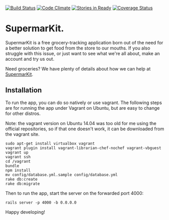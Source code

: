 [![Build Status](https://travis-ci.org/danReynolds/SupermarKit.svg?branch=master)](https://travis-ci.org/danReynolds/SupermarKit)
[![Code Climate](https://codeclimate.com/github/danReynolds/SupermarKit/badges/gpa.svg)](https://codeclimate.com/github/danReynolds/SupermarKit)
[![Stories in Ready](https://badge.waffle.io/danReynolds/SupermarKit.svg?label=ready&title=Ready)](http://waffle.io/danReynolds/SupermarKit)
[![Coverage Status](https://coveralls.io/repos/danReynolds/SupermarKit/badge.svg?branch=master)](https://coveralls.io/r/danReynolds/SupermarKit?branch=master)
# SupermarKit.
SupermarKit is a free grocery-tracking application born out of the need for a better solution to get food from the store to our mouths. If you also struggle with this issue, or just want to see what we're all about, make an account and try us out.

Need groceries? We have plenty of details about how we can help at [SupermarKit](http://supermarkit.ca).

## Installation

To run the app, you can do so natively or use vagrant. The following steps are for running the app under Vagrant on Ubuntu, but are easy to change for other distros.

Note: the vagrant version on Ubuntu 14.04 was too old for me using the official repositories, so if that one doesn't work, it can be downloaded from the vagrant site.

```
sudo apt-get install virtualbox vagrant
vagrant plugin install vagrant-librarian-chef-nochef vagrant-vbguest
vagrant up
vagrant ssh
cd /vagrant
bundle
npm install
mv config/database.yml.sample config/database.yml
rake db:create
rake db:migrate
```

Then to run the app, start the server on the forwarded port 4000:

```
rails server -p 4000 -b 0.0.0.0
```

Happy developing!

